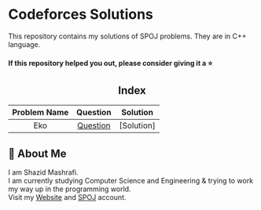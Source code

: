 # Codeforces Solutions

This repository contains my solutions of SPOJ problems. They are in C++ language.  

#### If this repository helped you out, please consider giving it a :star:

<div align="center">

## Index 

| Problem Name | Question | Solution |
| :----------: | :------: | :------: |
| Eko | [Question](https://www.spoj.com/problems/EKO) | [Solution]


</div>

## 🚀 About Me

I am Shazid Mashrafi.  
I am currently studying Computer Science and Engineering & trying to work my way up in the programming world.     
Visit my [Website](https://shazidmashrafi.com) and [SPOJ](https://www.spoj.com/users/shazidmashrafi) account.